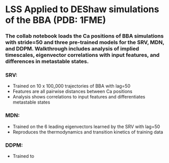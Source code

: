 # LSS Applied to DEShaw simulations of the BBA (PDB: 1FME)

### The collab notebook loads the Ca positions of BBA simulations with stride=50 and three pre-trained models for the SRV, MDN, and DDPM. Walkthrough includes analysis of implied timescales, eigenvector correlations with input features, and differences in metastable states.

### SRV:
- Trained on 10 x 100_000 trajectories of BBA with lag=50
- Features are all pairwise distances between Ca positions
- Analysis shows correlations to input features and differentiates metastable states

### MDN:
- Trained on the 6 leading eigenvectors learned by the SRV with lag=50
- Reproduces the thermodynamics and transition kinetics of training data

### DDPM:
- Trained to 
